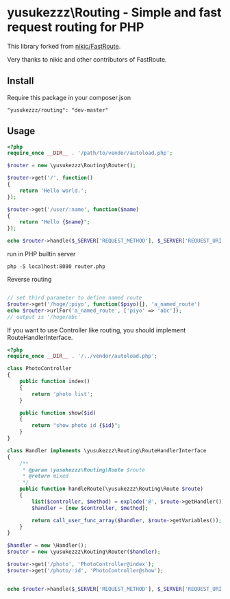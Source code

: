 yusukezzz\Routing - Simple and fast request routing for PHP
=======================================

This library forked from [nikic/FastRoute](https://github.com/nikic/FastRoute).

Very thanks to nikic and other contributors of FastRoute.

Install
-------

Require this package in your composer.json

```
"yusukezzz/routing": "dev-master"
```

Usage
-----

```php
<?php
require_once __DIR__ . '/path/to/vendor/autoload.php';

$router = new \yusukezzz\Routing\Router();

$router->get('/', function()
{
    return 'Hello world.';
});

$router->get('/user/:name', function($name)
{
    return "Hello {$name}";
});

echo $router->handle($_SERVER['REQUEST_METHOD'], $_SERVER['REQUEST_URI']);
```

run in PHP builtin server

```
php -S localhost:8080 router.php
```

Reverse routing

```php

// set third parameter to define named route
$router->get('/hoge/:piyo', function($piyo){}, 'a_named_route')
echo $router->urlFor('a_named_route', ['piyo' => 'abc']);
// output is '/hoge/abc'

```

If you want to use Controller like routing, you should implement RouteHandlerInterface.

```php
<?php
require_once __DIR__ . '/../vendor/autoload.php';

class PhotoController
{
    public function index()
    {
        return 'photo list';
    }

    public function show($id)
    {
        return "show photo id {$id}";
    }
}

class Handler implements \yusukezzz\Routing\RouteHandlerInterface
{
    /**
     * @param \yusukezzz\Routing\Route $route
     * @return mixed
     */
    public function handleRoute(\yusukezzz\Routing\Route $route)
    {
        list($controller, $method) = explode('@', $route->getHandler());
        $handler = [new $controller, $method];

        return call_user_func_array($handler, $route->getVariables());
    }
}

$handler = new \Handler();
$router = new \yusukezzz\Routing\Router($handler);

$router->get('/photo', 'PhotoController@index');
$router->get('/photo/:id', 'PhotoController@show');


echo $router->handle($_SERVER['REQUEST_METHOD'], $_SERVER['REQUEST_URI']);
```